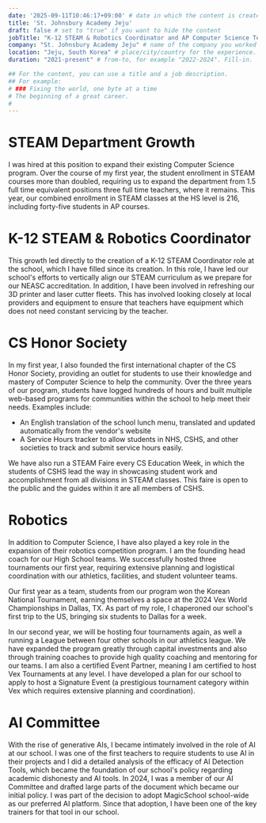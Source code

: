 ```yaml
---
date: '2025-09-11T10:46:17+09:00' # date in which the content is created - defaults to "today"
title: 'St. Johnsbury Academy Jeju'
draft: false # set to "true" if you want to hide the content 
jobTitle: "K-12 STEAM & Robotics Coordinator and AP Computer Science Teacher" # job description/title. Fill-in
company: "St. Johnsbury Academy Jeju" # name of the company you worked for. Fill-in
location: "Jeju, South Korea" # place/city/country for the experience. Fill-in.
duration: "2021-present" # from-to, for example "2022-2024". Fill-in.

## For the content, you can use a title and a job description.
## For example:
# ### Fixing the world, one byte at a time
# The beginning of a great career. 
# 
---
```

# STEAM Department Growth
I was hired at this position to expand their existing Computer Science program. Over the course of my first year, the
student enrollment in STEAM courses more than doubled, requiring us to expand the department from 1.5 full time
equivalent positions three full time teachers, where it remains. This year, our combined enrollment in STEAM classes at 
the HS level is 216, including forty-five students in AP courses.

# K-12 STEAM & Robotics Coordinator
This growth led directly to the creation of a K-12 STEAM Coordinator role at the school, which I have filled since its
creation. In this role, I have led our school's efforts to vertically align our STEAM curriculum as we prepare for our
NEASC accreditation. In addition, I have been involved in refreshing our 3D printer and laser cutter fleets. This has
involved looking closely at local providers and equipment to ensure that teachers have equipment which does not need
constant servicing by the teacher.

# CS Honor Society
In my first year, I also founded the first international chapter of the CS Honor Society, providing an outlet for
students to use their knowledge and mastery of Computer Science to help the community. Over the three years of our 
program, students have logged hundreds of hours and built multiple web-based programs for communities within the school 
to help meet their needs. Examples include:

- An English translation of the school lunch menu, translated and updated automatically from the vendor's website
- A Service Hours tracker to allow students in NHS, CSHS, and other societies to track and submit service hours easily.

We have also run a STEAM Faire every CS Education Week, in which the students of CSHS lead the way in showcasing student
work and accomplishment from all divisions in STEAM classes. This faire is open to the public and the guides within it
are all members of CSHS.

# Robotics
In addition to Computer Science, I have also played a key role in the expansion of their robotics competition program.
I am the founding head coach for our High School teams. We successfully hosted three tournaments our first year,
requiring extensive planning and logistical coordination with our athletics, facilities, and student volunteer teams.

Our first year as a team, students from our program won the Korean National Tournament, earning themselves a space at 
the 2024 Vex World Championships in Dallas, TX. As part of my role, I chaperoned our school's first trip to the US,
bringing six students to Dallas for a week.

In our second year, we will be hosting four tournaments again, as well a running a League between four other schools in 
our athletics league. We have expanded the program greatly through capital investments and also through training 
coaches to provide high quality coaching and mentoring for our teams. I am also a certified Event Partner, meaning I am 
certified to host Vex Tournaments at any level. I have developed a plan for our school to apply to host a Signature 
Event (a prestigious tournament category within Vex which requires extensive planning and coordination).

# AI Committee
With the rise of generative AIs, I became intimately involved in the role of AI at our school. I was one of the first
teachers to require students to use AI in their projects and I did a detailed analysis of the efficacy of AI Detection
Tools, which became the foundation of our school's policy regarding academic dishonesty and AI tools. In 2024, I was a
member of our AI Committee and drafted large parts of the document which became our initial policy. I was part of the
decision to adopt MagicSchool school-wide as our preferred AI platform. Since that adoption, I have been one of the key
trainers for that tool in our school.
